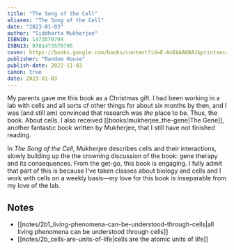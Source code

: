 ```yaml
---
title: "The Song of the Cell"
aliases: "The Song of the Cell"
date: "2023-01-03"
author: "Siddharta Mukherjee"
ISBN10: 1473570794
ISBN13: 9781473570795
cover: https://books.google.com/books/content?id=E-AnEAAAQBAJ&printsec=frontcover&img=1&zoom=1&source=gbs_api
publisher: "Random House"
publish-date: 2022-11-03
canon: true
date: 2023-01-03
---
```

My parents gave me this book as a Christmas gift.
I had been working in a lab with cells and all sorts of other things for about six months by then, and I was (and still am) convinced that research was *the* place to be.
Thus, the book.
About cells.
I also received [[books/mukherjee_the-gene|The Gene]], another fantastic book written by Mukherjee, that I still have not finished reading.

In *The Song of the Cell*, Mukherjee describes cells and their interactions, slowly building up the the crowning discussion of the book: gene therapy and its consequences.
From the get-go, this book is engaging.
I fully admit that part of this is because I've taken classes about biology and cells and I work with cells on a weekly basis—my love for this book is inseparable from my love of the lab.

## Notes
- [[notes/2b1_living-phenomena-can-be-understood-through-cells|all living phenomena can be understood through cells]]
- [[notes/2b_cells-are-units-of-life|cells are the atomic units of life]]
